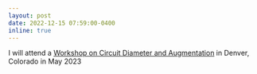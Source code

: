 ```yaml
---
layout: post
date: 2022-12-15 07:59:00-0400
inline: true
---
```

I will attend a [Workshop on Circuit Diameter and Augmentation](http://math.ucdenver.edu/~sborgwardt/workshop/circuits.html) in Denver, Colorado in May 2023
